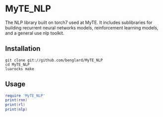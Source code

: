 # MyTE_NLP

The NLP library built on torch7 used at MyTE. It includes sublibraries for building recurrent neural networks models, reinforcement learning models, and a general use nlp toolkit.

## Installation

```
git clone git://github.com/benglard/MyTE_NLP
cd MyTE_NLP
luarocks make
```

## Usage

```lua
require 'MyTE_NLP'
print(rnn)
print(rl)
print(nlp)
```